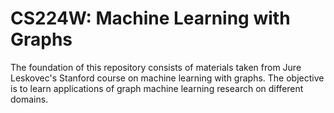 # CS224W: Machine Learning with Graphs
The foundation of this repository consists of materials taken from Jure Leskovec's Stanford course on machine learning with graphs. The objective is to learn applications of graph machine learning research on different domains. 
